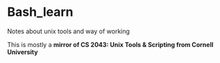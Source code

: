 # Bash_learn
 
 Notes about unix tools and way of working

This is mostly a **mirror of CS 2043: Unix Tools & Scripting from Cornell University**
